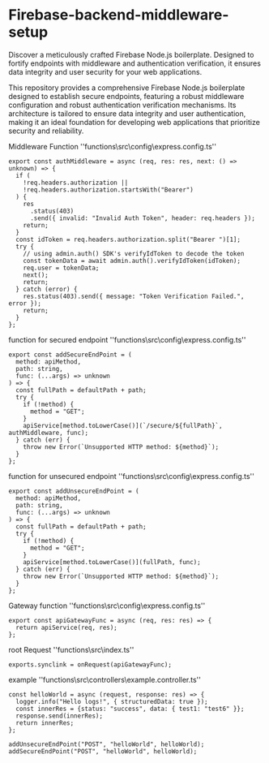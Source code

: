 # Firebase-backend-middleware-setup

Discover a meticulously crafted Firebase Node.js boilerplate. Designed to fortify endpoints with middleware and authentication verification, it ensures data integrity and user security for your web applications.

This repository provides a comprehensive Firebase Node.js boilerplate designed to establish secure endpoints, featuring a robust middleware configuration and robust authentication verification mechanisms. Its architecture is tailored to ensure data integrity and user authentication, making it an ideal foundation for developing web applications that prioritize security and reliability.

Middleware Function ''functions\src\config\express.config.ts''

```
export const authMiddleware = async (req, res: res, next: () => unknown) => {
  if (
    !req.headers.authorization ||
    !req.headers.authorization.startsWith("Bearer")
  ) {
    res
      .status(403)
      .send({ invalid: "Invalid Auth Token", header: req.headers });
    return;
  }
  const idToken = req.headers.authorization.split("Bearer ")[1];
  try {
    // using admin.auth() SDK's verifyIdToken to decode the token
    const tokenData = await admin.auth().verifyIdToken(idToken);
    req.user = tokenData;
    next();
    return;
  } catch (error) {
    res.status(403).send({ message: "Token Verification Failed.", error });
    return;
  }
};
```

function for secured endpoint ''functions\src\config\express.config.ts''
```
export const addSecureEndPoint = (
  method: apiMethod,
  path: string,
  func: (...args) => unknown
) => {
  const fullPath = defaultPath + path;
  try {
    if (!method) {
      method = "GET";
    }
    apiService[method.toLowerCase()](`/secure/${fullPath}`, authMiddleware, func);
  } catch (err) {
    throw new Error(`Unsupported HTTP method: ${method}`);
  }
};
```

function for unsecured endpoint ''functions\src\config\express.config.ts''
```
export const addUnsecureEndPoint = (
  method: apiMethod,
  path: string,
  func: (...args) => unknown
) => {
  const fullPath = defaultPath + path;
  try {
    if (!method) {
      method = "GET";
    }
    apiService[method.toLowerCase()](fullPath, func);
  } catch (err) {
    throw new Error(`Unsupported HTTP method: ${method}`);
  }
};
```

Gateway function ''functions\src\config\express.config.ts''

```
export const apiGatewayFunc = async (req, res: res) => {
  return apiService(req, res);
};
```

root Request ''functions\src\index.ts''
```
exports.synclink = onRequest(apiGatewayFunc);
```

example ''functions\src\controllers\example.controller.ts''

```
const helloWorld = async (request, response: res) => {
  logger.info("Hello logs!", { structuredData: true });
  const innerRes = {status: "success", data: { test1: "test6" }};
  response.send(innerRes);
  return innerRes;
};

addUnsecureEndPoint("POST", "helloWorld", helloWorld);
addSecureEndPoint("POST", "helloWorld", helloWorld);
```


